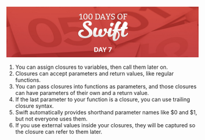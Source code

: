 ![](https://raw.githubusercontent.com/shaheem-pp/100-Days-of-Swift/main/Day7/d7.png)

1. You can assign closures to variables, then call them later on.
2. Closures can accept parameters and return values, like regular functions.
3. You can pass closures into functions as parameters, and those closures can have parameters of their own and a return value.
4. If the last parameter to your function is a closure, you can use trailing closure syntax.
5. Swift automatically provides shorthand parameter names like $0 and $1, but not everyone uses them.
6. If you use external values inside your closures, they will be captured so the closure can refer to them later.
